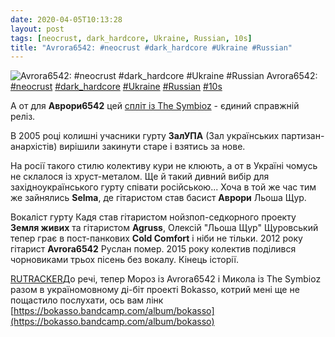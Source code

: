 ```yaml
---
date: 2020-04-05T10:13:28
layout: post
tags: [neocrust, dark_hardcore, Ukraine, Russian, 10s]
title: "Avrora6542: #neocrust #dark_hardcore #Ukraine #Russian"
---
```

![Avrora6542: #neocrust #dark_hardcore #Ukraine #Russian](https://res.cloudinary.com/vast-space-unexplored/image/upload/photos/photo_935_04-04-2020_21-16-21.jpg)
Avrora6542: [#neocrust](/tags/#neocrust) [#dark_hardcore](/tags/#dark_hardcore) [#Ukraine](/tags/#Ukraine) [#Russian](/tags/#Russian) [#10s](/tags/#10s)

А от для **Аврори6542** цей [спліт із The Symbioz](/2020-04-04-the-symbioz--hardcore-punk-grindcore-ukraine-10s) - єдиний справжній реліз.

В 2005 році колишні учасники гурту **ЗалУПА** (Зал українських партизан-анархістів) вирішили закинути старе і взятись за нове.

На росії такого стилю колективу кури не клюють, а от в Україні чомусь не склалося із хруст-металом. Ще й такий дивний вибір для західноукраїнського гурту співати російською... Хоча в той же час тим же зайнялись **Selma**, де гітаристом став басист **Аврори** Льоша Щур.

Вокаліст гурту Кадя став гітаристом нойзпоп-седкорного проекту **Земля живих** та гітаристом **Agruss**, Олексій &quot;Льоша Щур&quot; Щуровський тепер грає в пост-панкових **Cold Comfort** і ніби не тільки. 2012 року гітарист **Avrora6542** Руслан помер. 2015 року колектив поділився чорновиками трьох пісень без вокалу. Кінець історії.

[RUTRACKER](https://rutracker.org/forum/viewtopic.php?t=3426322)До речі, тепер Мороз із Avrora6542 і Микола із The Symbioz разом в україномовному ді-біт проекті Bokasso, котрий мені ще не пощастило послухати, ось вам лінк [https://bokasso.bandcamp.com/album/bokasso](https://bokasso.bandcamp.com/album/bokasso)